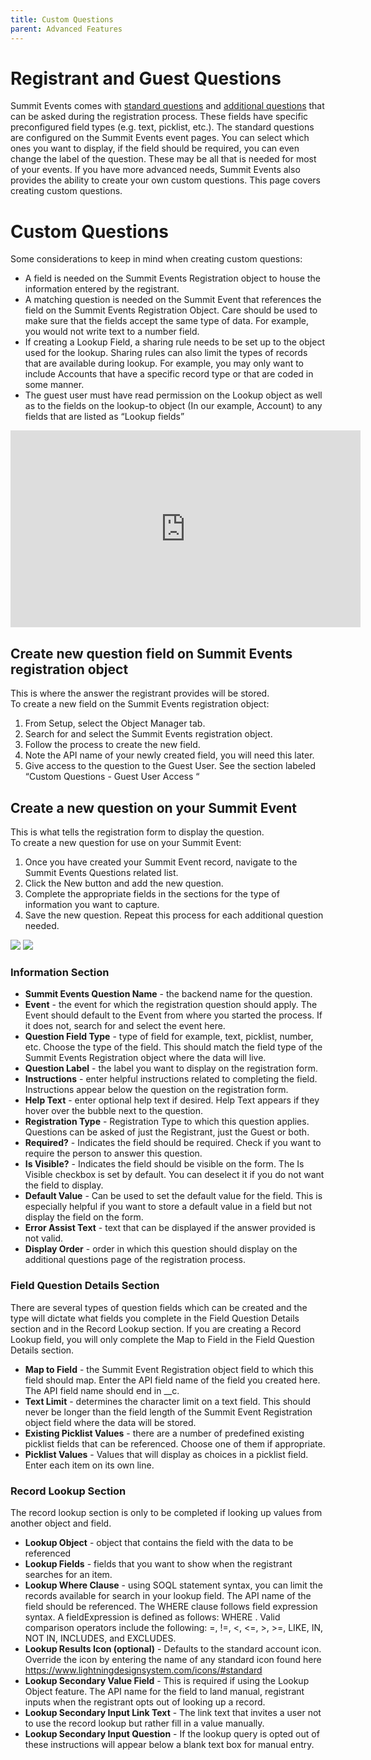 ```yaml
---
title: Custom Questions
parent: Advanced Features
---
```


# Registrant and Guest Questions
Summit Events comes with [standard questions](https://sfdo-community-sprints.github.io/summit-events-app-documentation/docs/standard-features/standard-reg-questions/) and [additional questions](https://sfdo-community-sprints.github.io/summit-events-app-documentation/docs/standard-features/standard-reg-questions/) that can be asked during the registration process.  These fields have specific preconfigured field types (e.g. text, picklist, etc.).   The standard questions are configured on the Summit Events event pages.  You can select which ones you want to display, if the field should be required, you can even change the label of the question.    These may be all that is needed for most of your events.  If you have more advanced needs, Summit Events also provides the ability to create your own custom questions.   This page covers creating custom questions.

# Custom Questions
Some considerations to keep in mind when creating custom questions:
* A field is needed on the Summit Events Registration object to house the information entered by the registrant.
* A matching question is needed on the Summit Event that references the field on the Summit Events Registration Object.  Care should be used to make sure that the fields accept the same type of data.  For example, you would not write text to a number field.
* If creating a Lookup Field, a sharing rule needs to be set up to the object used for the lookup.   Sharing rules can also limit the types of records that are available during lookup.  For example, you may only want to include Accounts that have a specific record type or that are coded in some manner.
* The guest user must have read permission on the Lookup object as well as to the fields on the lookup-to object (In our example, Account) to any fields that are listed as “Lookup fields”

 <iframe width="560" height="315" src="https://www.youtube.com/embed/IsFGoQRQOQQ" title="YouTube video player" frameborder="0" allow="accelerometer; autoplay; clipboard-write; encrypted-media; gyroscope; picture-in-picture" allowfullscreen></iframe>


## Create new question field on Summit Events registration object
This is where the answer the registrant provides will be stored.  
To create a new field on the Summit Events registration object:
1. From Setup, select the Object Manager tab.
2. Search for and select the Summit Events registration object.
3. Follow the process to create the new field.
4. Note the API name of your newly created field, you will need this later.  
5. Give access to the question to the Guest User.   See the section labeled “Custom Questions - Guest User Access “

## Create a new question on your Summit Event 
This is what tells the registration form to display the question.  
To create a new question for use on your Summit Event:
1. Once you have created your Summit Event record, navigate to the Summit Events Questions related list.  
2. Click the New button and add the new question. 
3. Complete the appropriate fields in the sections for the type of information you want to capture.
4. Save the new question.  Repeat this process for each additional question needed.

![](https://sfdo-community-sprints.github.io/summit-events-app-documentation/docs/Advanced-Features/images/AdvancedQs-ExamplesScreenshot.PNG)
![](../images/AdvancedQs-ExamplesScreenshot.PNG)

### Information Section
* __Summit Events Question Name__ - the backend name for the question.
* __Event__ - the event for which the registration question should apply.  The Event should default to the Event from where you started the process.  If it does not, search for and select the event here.
* __Question Field Type__ - type of field for example, text, picklist, number, etc.  Choose the type of the field.  This should match the field type of the Summit Events Registration object where the data will live.
* __Question Label__  - the label you want to display on the registration form. 
* __Instructions__ - enter helpful instructions related to completing the field.   Instructions appear below the question on the registration form.
* __Help Text__ - enter optional help text if desired.  Help Text appears if they hover over the bubble next to the question.
* __Registration Type__ - Registration Type to which this question applies.  Questions can be asked of just the Registrant, just the Guest or both.
* __Required?__ - Indicates the field should be required.  Check if you want to require the person to answer this question.
* __Is Visible?__ - Indicates the field should be visible on the form.  The Is Visible checkbox is set by default.  You can deselect it if you do not want the field to display.
* __Default Value__ -  Can be used to set the default value for the field.  This is especially helpful if you want to store a default value in a field but not display the field on the form.  
* __Error Assist Text__ - text that can be displayed if the answer provided is not valid.
* __Display Order__ - order in which this question should display on the additional questions page of the registration process.

### Field Question Details Section
There are several types of question fields which can be created and the type will dictate what fields you complete in the Field Question Details section and in the Record Lookup section.  If you are creating a Record Lookup field, you will only complete the Map to Field in the Field Question Details section.
* __Map to Field__ - the Summit Event Registration object field to which this field should map.  Enter the API field name of the field you created here.  The API field name should end in __c.
* __Text Limit__ - determines the character limit on a text field.  This should never be longer than the field length of the Summit Event Registration object field where the data will be stored.
* __Existing Picklist Values__ - there are a number of predefined existing picklist fields that can be referenced.  Choose one of them if appropriate.
* __Picklist Values__ - Values that will display as choices in a picklist field.  Enter each item on its own line. 

### Record Lookup Section
The record lookup section is only to be completed if looking up values from another object and field.   
* __Lookup Object__ - object that contains the field with the data to be referenced
* __Lookup Fields__ - fields that you want to show when the registrant searches for an item.
* __Lookup Where Clause__ - using SOQL statement syntax, you can limit the records available for search in your lookup field.  The API name of the field should be referenced.  The WHERE clause follows field expression syntax. A fieldExpression is defined as follows: WHERE <fieldAPIName> <comparisonOperator> <value>.  Valid comparison operators include the following: =, !=, <, <=, >, >=, LIKE, IN, NOT IN, INCLUDES, and EXCLUDES. 
* __Lookup Results Icon (optional)__ - Defaults to the standard account icon. Override the icon by entering the name of any standard icon found here https://www.lightningdesignsystem.com/icons/#standard
* __Lookup Secondary Value Field__ - This is required if using the Lookup Object feature.  The API name for the field to land manual, registrant inputs when the registrant opts out of looking up a record.
* __Lookup Secondary Input Link Text__ - The link text that invites a user not to use the record lookup but rather fill in a value manually.
* __Lookup Secondary Input Question__ - If the lookup query is opted out of these instructions will appear below a blank text box for manual entry.
  

